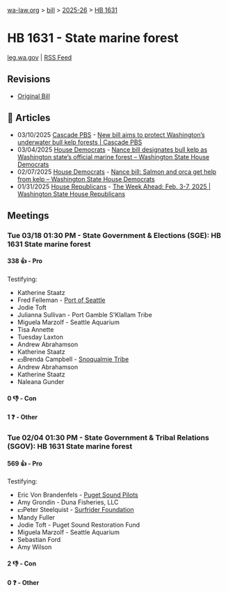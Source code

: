 [wa-law.org](/) > [bill](/bill/) > [2025-26](/bill/2025-26/) > [HB 1631](/bill/2025-26/hb/1631/)

# HB 1631 - State marine forest
[leg.wa.gov](https://app.leg.wa.gov/billsummary?BillNumber=1631&Year=2025&Initiative=false) | [RSS Feed](./rss.xml)

## Revisions
* [Original Bill](1/)

## 📰 Articles
* 03/10/2025 [Cascade PBS](/org/cascade_pbs/) - [New bill aims to protect Washington’s underwater bull kelp forests | Cascade PBS](https://www.cascadepbs.org/politics/2025/03/new-bill-aims-protect-washingtons-underwater-bull-kelp-forests/#:~:text=House%20Bill%201631)
* 03/04/2025 [House Democrats](/org/house_democrats/) - [Nance bill designates bull kelp as Washington state’s official marine forest – Washington State House Democrats](https://housedemocrats.wa.gov/blog/2025/03/04/nance-bill-designates-bull-kelp-as-washington-states-official-marine-forest/#:~:text=House%20Bill%201631.)
* 02/07/2025 [House Democrats](/org/house_democrats/) - [Nance bill: Salmon and orca get help from kelp – Washington State House Democrats](https://housedemocrats.wa.gov/blog/2025/02/07/nance-bill-salmon-and-orca-get-help-from-kelp/#:~:text=House%20Bill%201631)
* 01/31/2025 [House Republicans](/org/house_republicans/) - [The Week Ahead: Feb. 3-7, 2025 | Washington State House Republicans](https://houserepublicans.wa.gov/week/the-week-ahead-feb-3-7-2025/#:~:text=HB%201631)

## Meetings
### Tue 03/18 01:30 PM - State Government & Elections (SGE): HB 1631 State marine forest
#### 338 👍 - Pro
Testifying:
* Katherine Staatz
* Fred Felleman - [Port of Seattle](/org/port_of_seattle/)
* Jodie Toft
* Julianna Sullivan - Port Gamble S'Klallam Tribe
* Miguela Marzolf - Seattle Aquarium
* Tisa Annette
* Tuesday Laxton
* Andrew Abrahamson
* Katherine Staatz
* 💵Brenda Campbell - [Snoqualmie Tribe](/org/snoqualmie_tribe/)
* Andrew Abrahamson
* Katherine Staatz
* Naleana Gunder

#### 0 👎 - Con

#### 1 ❓ - Other

### Tue 02/04 01:30 PM - State Government & Tribal Relations (SGOV): HB 1631 State marine forest
#### 569 👍 - Pro
Testifying:
* Eric Von Brandenfels - [Puget Sound Pilots](/org/puget_sound_pilots/)
* Amy Grondin - Duna Fisheries, LLC
* 💵Peter Steelquist - [Surfrider Foundation](/org/surfrider_foundation/)
* Mandy Fuller
* Jodie Toft - Puget Sound Restoration Fund
* Miguela Marzolf - Seattle Aquarium
* Sebastian Ford
* Amy Wilson

#### 2 👎 - Con

#### 0 ❓ - Other
